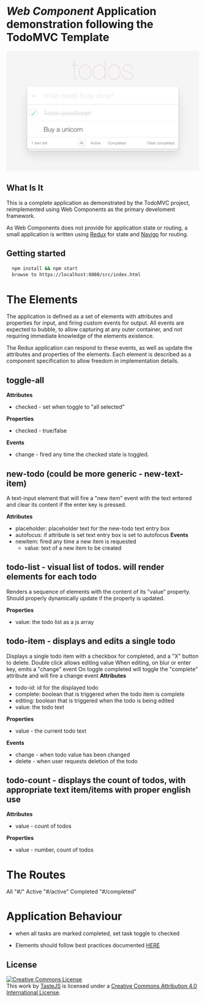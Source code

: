 # _Web Component_ Application demonstration following the TodoMVC Template


![](https://github.com/tastejs/todomvc-app-css/raw/master/screenshot.png)

## What Is It

This is a complete application as demonstrated by the TodoMVC  project, reimplemented using Web Components as the primary develoment framework.

As Web Components does not provide for application state or routing, a small application is written using [Redux](https://redux.js.org/) for state and [Navigo](https://github.com/krasimir/navigo) for routing.

## Getting started

```bash
  npm install && npm start
  browse to https://localhost:8080/src/index.html
```

# The Elements

The application is defined as a set of elements with attributes and properties for input, and firing custom events for output.
All events are expected to bubble, to allow capturing at any outer container, and not requiring immediate knowledge of the elements existence.

The Redux application can respond to these events, as well as update the attributes and properties of the elements. Each element is described as a component specification to allow freedom in implementation details.

## toggle-all

__Attributes__
- checked - set when toggle to "all selected"

__Properties__
- checked - true/false

__Events__
- change - fired any time the checked state is toggled.

## new-todo  (could be more generic - new-text-item)
A text-input element that will fire a "new item" event with the text entered and clear its content if the enter key is pressed.

__Attributes__
- placeholder: placeholder text for the new-todo text entry box
- autofocus: if attribute is set text entry box is set to autofocus
__Events__
- newitem: fired any time a new item is requested
  - value: text of a new item to be created

## todo-list - visual list of todos. will render <todo-item> elements for each todo
Renders a sequence of <todo-item> elements with the content of its "value" property. Should properly dynamically update
if the property is updated.

__Properties__
- value: the todo list as a js array

## todo-item - displays and edits a single todo
Displays a single todo item with a checkbox for completed, and a "X" button to delete.
Double click allows editing value
When editing, on blur or enter key, emits a "change" event
On toggle completed will toggle the "complete" attribute and will fire a change event
__Attributes__
- todo-id:  id for the displayed todo
- complete: boolean that is triggered when the todo item is complete
- editing:  boolean that is triggered when the todo is being edited
- value:    the todo text

__Properties__
- value - the current todo text

__Events__
- change - when todo value has been changed
- delete - when user requests deletion of the todo

## todo-count - displays the count of todos, with appropriate text item/items with proper english use
__Attributes__
- value - count of todos

__Properties__
- value - number, count of todos

# The Routes
All         "#/"
Active      "#/active"
Completed   "#/completed"

# Application Behaviour
- when all tasks are marked completed, set task toggle to checked


- Elements should follow best practices documented
[HERE](https://developers.google.com/web/fundamentals/web-components/best-practices)


## License

<a rel="license" href="http://creativecommons.org/licenses/by/4.0/deed.en_US"><img alt="Creative Commons License" style="border-width:0" src="http://i.creativecommons.org/l/by/4.0/80x15.png" /></a><br />This <span xmlns:dct="http://purl.org/dc/terms/" href="http://purl.org/dc/dcmitype/InteractiveResource" rel="dct:type">work</span> by <a xmlns:cc="http://creativecommons.org/ns#" href="http://sindresorhus.com" property="cc:attributionName" rel="cc:attributionURL">TasteJS</a> is licensed under a <a rel="license" href="http://creativecommons.org/licenses/by/4.0/deed.en_US">Creative Commons Attribution 4.0 International License</a>.

